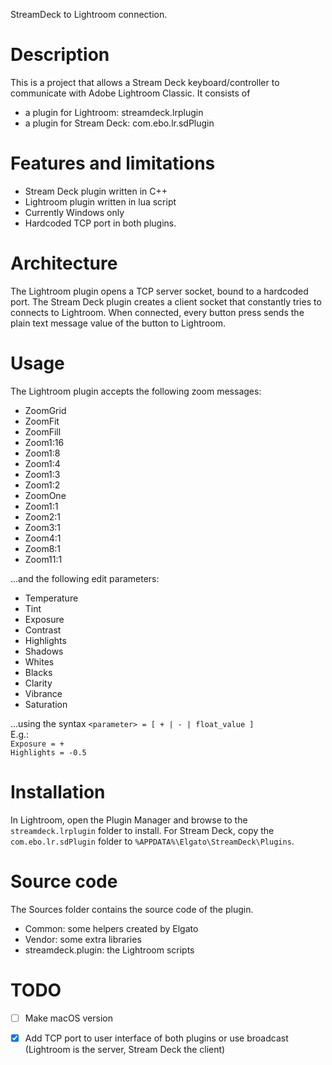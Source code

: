 
StreamDeck to Lightroom connection.


# Description

This is a project that allows a Stream Deck keyboard/controller to communicate with Adobe Lightroom Classic.
It consists of
  * a plugin for Lightroom: streamdeck.lrplugin
  * a plugin for Stream Deck: com.ebo.lr.sdPlugin


# Features and limitations

- Stream Deck plugin written in C++
- Lightroom plugin written in lua script
- Currently Windows only
- Hardcoded TCP port in both plugins.

# Architecture
The Lightroom plugin opens a TCP server socket, bound to a hardcoded port.
The Stream Deck plugin creates a client socket that constantly tries to connects to Lightroom.
When connected, every button press sends the plain text message value of the button to Lightroom.

# Usage
The Lightroom plugin accepts the following zoom messages:
* ZoomGrid
* ZoomFit
* ZoomFill
* Zoom1:16
* Zoom1:8
* Zoom1:4
* Zoom1:3
* Zoom1:2
* ZoomOne
* Zoom1:1
* Zoom2:1
* Zoom3:1
* Zoom4:1
* Zoom8:1
* Zoom11:1

...and the following edit parameters:
* Temperature
* Tint
* Exposure
* Contrast
* Highlights
* Shadows
* Whites
* Blacks
* Clarity
* Vibrance
* Saturation

...using the syntax `<parameter> = [ + | - | float_value ]`\
E.g.:\
`Exposure = +`\
`Highlights = -0.5`

# Installation

In Lightroom, open the Plugin Manager and browse to the `streamdeck.lrplugin` folder to install.
For Stream Deck, copy the `com.ebo.lr.sdPlugin` folder to `%APPDATA%\Elgato\StreamDeck\Plugins`.

# Source code

The Sources folder contains the source code of the plugin.
  * Common: some helpers created by Elgato
  * Vendor: some extra libraries
  * streamdeck.plugin: the Lightroom scripts

 # TODO
 - [ ] Make macOS version
 - [x] Add TCP port to user interface of both plugins or use broadcast (Lightroom is the server, Stream Deck the client)

